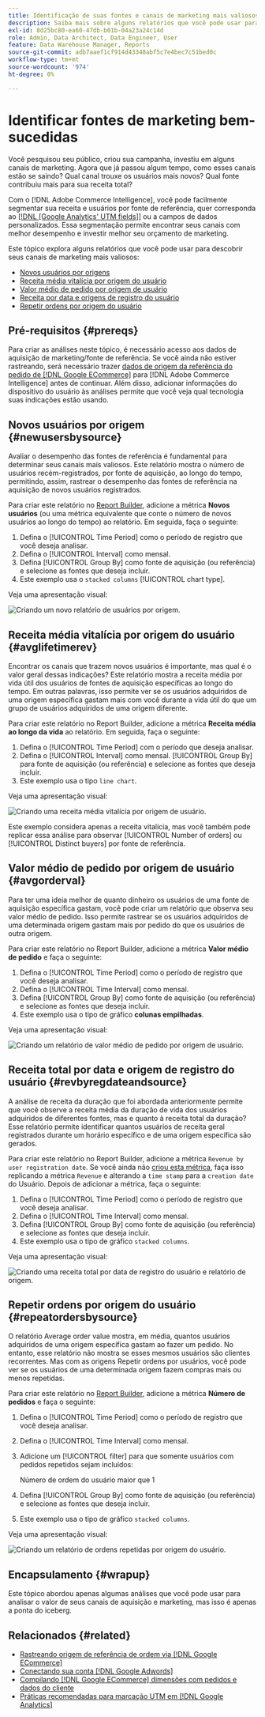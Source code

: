```yaml
---
title: Identificação de suas fontes e canais de marketing mais valiosos
description: Saiba mais sobre alguns relatórios que você pode usar para descobrir seus canais de marketing mais valiosos.
exl-id: 8d25bc80-ea60-47db-b01b-04a23a24c14d
role: Admin, Data Architect, Data Engineer, User
feature: Data Warehouse Manager, Reports
source-git-commit: adb7aaef1cf914d43348abf5c7e4bec7c51bed0c
workflow-type: tm+mt
source-wordcount: '974'
ht-degree: 0%

---
```


# Identificar fontes de marketing bem-sucedidas

Você pesquisou seu público, criou sua campanha, investiu em alguns canais de marketing. Agora que já passou algum tempo, como esses canais estão se saindo? Qual canal trouxe os usuários mais novos? Qual fonte contribuiu mais para sua receita total?

Com o [!DNL Adobe Commerce Intelligence], você pode facilmente segmentar sua receita e usuários por fonte de referência, quer corresponda ao [[!DNL [Google Analytics' UTM fields]]](https://support.google.com/analytics/answer/1191184?hl=en) ou a campos de dados personalizados. Essa segmentação permite encontrar seus canais com melhor desempenho e investir melhor seu orçamento de marketing.

Este tópico explora alguns relatórios que você pode usar para descobrir seus canais de marketing mais valiosos:

* [Novos usuários por origens](#newusersbysource)
* [Receita média vitalícia por origem do usuário](#avglifetimerev)
* [Valor médio de pedido por origem de usuário](#avgorderval)
* [Receita por data e origens de registro do usuário](#revbyregdateandsource)
* [Repetir ordens por origem do usuário](#repeatordersbysource)

## Pré-requisitos {#prereqs}

Para criar as análises neste tópico, é necessário acesso aos dados de aquisição de marketing/fonte de referência. Se você ainda não estiver rastreando, será necessário trazer [dados de origem da referência do pedido de [!DNL Google ECommerce]](../importing-data/integrations/google-ecommerce.md) para [!DNL Adobe Commerce Intelligence] antes de continuar. Além disso, adicionar informações do dispositivo do usuário às análises permite que você veja qual tecnologia suas indicações estão usando.

## Novos usuários por origem {#newusersbysource}

Avaliar o desempenho das fontes de referência é fundamental para determinar seus canais mais valiosos. Este relatório mostra o número de usuários recém-registrados, por fonte de aquisição, ao longo do tempo, permitindo, assim, rastrear o desempenho das fontes de referência na aquisição de novos usuários registrados.

Para criar este relatório no [Report Builder](../../tutorials/using-visual-report-builder.md), adicione a métrica **Novos usuários** (ou uma métrica equivalente que conte o número de novos usuários ao longo do tempo) ao relatório. Em seguida, faça o seguinte:

1. Defina o [!UICONTROL Time Period] como o período de registro que você deseja analisar.
1. Defina o [!UICONTROL Interval] como mensal.
1. Defina [!UICONTROL Group By] como fonte de aquisição (ou referência) e selecione as fontes que deseja incluir.
1. Este exemplo usa o `stacked columns` [!UICONTROL chart type].

Veja uma apresentação visual:

![Criando um novo relatório de usuários por origem.](../../assets/New_Users_by_source.gif)

## Receita média vitalícia por origem do usuário {#avglifetimerev}

Encontrar os canais que trazem novos usuários é importante, mas qual é o valor geral dessas indicações? Este relatório mostra a receita média por vida útil dos usuários de fontes de aquisição específicas ao longo do tempo. Em outras palavras, isso permite ver se os usuários adquiridos de uma origem específica gastam mais com você durante a vida útil do que um grupo de usuários adquiridos de uma origem diferente.

Para criar este relatório no Report Builder, adicione a métrica **Receita média ao longo da vida** ao relatório. Em seguida, faça o seguinte:

1. Defina o [!UICONTROL Time Period] com o período que deseja analisar.
1. Defina o [!UICONTROL Interval] como mensal.
   [!UICONTROL Group By] para fonte de aquisição (ou referência) e selecione as fontes que deseja incluir.
1. Este exemplo usa o tipo `line chart`.

Veja uma apresentação visual:

![Criando uma receita média vitalícia por origem de usuário](../../assets/Lifetime_revenue_by_user_source.gif).

Este exemplo considera apenas a receita vitalícia, mas você também pode replicar essa análise para observar [!UICONTROL Number of orders] ou [!UICONTROL Distinct buyers] por fonte de referência.

## Valor médio de pedido por origem de usuário {#avgorderval}

Para ter uma ideia melhor de quanto dinheiro os usuários de uma fonte de aquisição específica gastam, você pode criar um relatório que observa seu valor médio de pedido. Isso permite rastrear se os usuários adquiridos de uma determinada origem gastam mais por pedido do que os usuários de outra origem.

Para criar este relatório no Report Builder, adicione a métrica **Valor médio de pedido** e faça o seguinte:

1. Defina o [!UICONTROL Time Period] como o período de registro que você deseja analisar.
1. Defina o [!UICONTROL Time Interval] como mensal.
1. Defina [!UICONTROL Group By] como fonte de aquisição (ou referência) e selecione as fontes que deseja incluir.
1. Este exemplo usa o tipo de gráfico **colunas empilhadas**.

Veja uma apresentação visual:

![Criando um relatório de valor médio de pedido por origem de usuário.](../../assets/Average_order_value_by_source.gif)

## Receita total por data e origem de registro do usuário {#revbyregdateandsource}

A análise de receita da duração que foi abordada anteriormente permite que você observe a receita média da duração de vida dos usuários adquiridos de diferentes fontes, mas e quanto à receita total da duração? Esse relatório permite identificar quantos usuários de receita geral registrados durante um horário específico e de uma origem específica são gerados.

Para criar este relatório no Report Builder, adicione a métrica `Revenue by user registration date`. Se você ainda não [criou esta métrica](../../data-user/reports/ess-manage-data-metrics.md), faça isso replicando a métrica `Revenue` e alterando a `time stamp` para a `creation date` do Usuário. Depois de adicionar a métrica, faça o seguinte:

1. Defina o [!UICONTROL Time Period] como o período de registro que você deseja analisar.
1. Defina o [!UICONTROL Time Interval] como mensal.
1. Defina [!UICONTROL Group By] como fonte de aquisição (ou referência) e selecione as fontes que deseja incluir.
1. Este exemplo usa o tipo de gráfico `stacked columns`.

Veja uma apresentação visual:

![Criando uma receita total por data de registro do usuário e relatório de origem.](../../assets/Revenue_by_user_registration_date_and_source.gif)

## Repetir ordens por origem do usuário {#repeatordersbysource}

O relatório Average order value mostra, em média, quantos usuários adquiridos de uma origem específica gastam ao fazer um pedido. No entanto, esse relatório não mostra se esses mesmos usuários são clientes recorrentes. Mas com as origens Repetir ordens por usuários, você pode ver se os usuários de uma determinada origem fazem compras mais ou menos repetidas.

Para criar este relatório no [Report Builder](../../tutorials/using-visual-report-builder.md), adicione a métrica **Número de pedidos** e faça o seguinte:

1. Defina o [!UICONTROL Time Period] como o período de registro que você deseja analisar.
1. Defina o [!UICONTROL Time Interval] como mensal.
1. Adicione um [!UICONTROL filter] para que somente usuários com pedidos repetidos sejam incluídos:

   Número de ordem do usuário maior que 1

1. Defina [!UICONTROL Group By] como fonte de aquisição (ou referência) e selecione as fontes que deseja incluir.
1. Este exemplo usa o tipo de gráfico `stacked columns`.

Veja uma apresentação visual:

![Criando um relatório de ordens repetidas por origem do usuário.](../../assets/Repeat_orders_by_user_source.gif)


## Encapsulamento {#wrapup}

Este tópico abordou apenas algumas análises que você pode usar para analisar o valor de seus canais de aquisição e marketing, mas isso é apenas a ponta do iceberg.

## Relacionados {#related}

* [Rastreando origem de referência de ordem via  [!DNL Google ECommerce]](../importing-data/integrations/google-ecommerce.md)
* [Conectando sua conta  [!DNL Google Adwords] ](../importing-data/integrations/google-adwords.md)
* [Compilando  [!DNL Google ECommerce] dimensões com pedidos e dados do cliente](../data-warehouse-mgr/bldg-google-ecomm-dim.md)
* [Práticas recomendadas para marcação UTM em [!DNL Google Analytics]](../../best-practices/utm-tagging-google.md)
